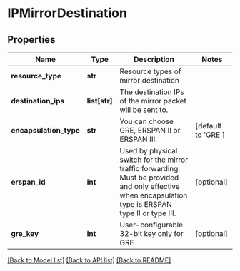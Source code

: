 # IPMirrorDestination

## Properties
Name | Type | Description | Notes
------------ | ------------- | ------------- | -------------
**resource_type** | **str** | Resource types of mirror destination | 
**destination_ips** | **list[str]** | The destination IPs of the mirror packet will be sent to. | 
**encapsulation_type** | **str** | You can choose GRE, ERSPAN II or ERSPAN III. | [default to 'GRE']
**erspan_id** | **int** | Used by physical switch for the mirror traffic forwarding. Must be provided and only effective when encapsulation type is ERSPAN type II or type III.  | [optional] 
**gre_key** | **int** | User-configurable 32-bit key only for GRE | [optional] 

[[Back to Model list]](../README.md#documentation-for-models) [[Back to API list]](../README.md#documentation-for-api-endpoints) [[Back to README]](../README.md)

